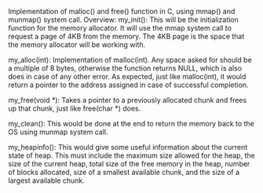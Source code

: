 Implementation of malloc() and free() function in C, using mmap() and munmap() system call.
Overview:
my_init(): This will be the initialization function for the memory allocator. It will use the mmap system call to request a page of 4KB from the memory.
The 4KB page is the space that the memory allocator will be working with.

my_alloc(int): Implementation of malloc(int). Any space asked for should be a multiple of 8 bytes, otherwise the function returns NULL, which is also does in case
of any other error. As expected, just like malloc(int), it would return a pointer to the address assigned in case of successful completion.

my_free(void *): Takes a pointer to a previously allocated chunk and frees up that chunk, just like free(char *) does.

my_clean(): This would be done at the end to return the memory back to the OS using munmap system call.

my_heapinfo(): This would give some useful information about the current state of heap. This must include the maximum size allowed for the heap,
the size of the current heap, total size of the free memory in the heap, number of blocks allocated, size of a smallest available chunk,
and the size of a largest available chunk.
